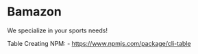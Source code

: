 # Bamazon
We specialize in your sports needs!

Table Creating NPM:
    - https://www.npmjs.com/package/cli-table

